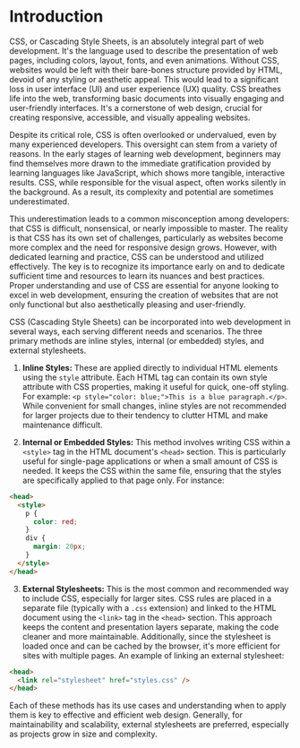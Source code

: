 # Introduction

CSS, or Cascading Style Sheets, is an absolutely integral part of web development. It's the language used to describe the presentation of web pages, including colors, layout, fonts, and even animations. Without CSS, websites would be left with their bare-bones structure provided by HTML, devoid of any styling or aesthetic appeal. This would lead to a significant loss in user interface (UI) and user experience (UX) quality. CSS breathes life into the web, transforming basic documents into visually engaging and user-friendly interfaces. It's a cornerstone of web design, crucial for creating responsive, accessible, and visually appealing websites.

Despite its critical role, CSS is often overlooked or undervalued, even by many experienced developers. This oversight can stem from a variety of reasons. In the early stages of learning web development, beginners may find themselves more drawn to the immediate gratification provided by learning languages like JavaScript, which shows more tangible, interactive results. CSS, while responsible for the visual aspect, often works silently in the background. As a result, its complexity and potential are sometimes underestimated.

This underestimation leads to a common misconception among developers: that CSS is difficult, nonsensical, or nearly impossible to master. The reality is that CSS has its own set of challenges, particularly as websites become more complex and the need for responsive design grows. However, with dedicated learning and practice, CSS can be understood and utilized effectively. The key is to recognize its importance early on and to dedicate sufficient time and resources to learn its nuances and best practices. Proper understanding and use of CSS are essential for anyone looking to excel in web development, ensuring the creation of websites that are not only functional but also aesthetically pleasing and user-friendly.

CSS (Cascading Style Sheets) can be incorporated into web development in several ways, each serving different needs and scenarios. The three primary methods are inline styles, internal (or embedded) styles, and external stylesheets.

1. **Inline Styles:** These are applied directly to individual HTML elements using the `style` attribute. Each HTML tag can contain its own style attribute with CSS properties, making it useful for quick, one-off styling. For example: `<p style="color: blue;">This is a blue paragraph.</p>`. While convenient for small changes, inline styles are not recommended for larger projects due to their tendency to clutter HTML and make maintenance difficult.

2. **Internal or Embedded Styles:** This method involves writing CSS within a `<style>` tag in the HTML document's `<head>` section. This is particularly useful for single-page applications or when a small amount of CSS is needed. It keeps the CSS within the same file, ensuring that the styles are specifically applied to that page only. For instance:

```html
<head>
  <style>
    p {
      color: red;
    }
    div {
      margin: 20px;
    }
  </style>
</head>
```

3. **External Stylesheets:** This is the most common and recommended way to include CSS, especially for larger sites. CSS rules are placed in a separate file (typically with a `.css` extension) and linked to the HTML document using the `<link>` tag in the `<head>` section. This approach keeps the content and presentation layers separate, making the code cleaner and more maintainable. Additionally, since the stylesheet is loaded once and can be cached by the browser, it's more efficient for sites with multiple pages. An example of linking an external stylesheet:

```html
<head>
  <link rel="stylesheet" href="styles.css" />
</head>
```

Each of these methods has its use cases and understanding when to apply them is key to effective and efficient web design. Generally, for maintainability and scalability, external stylesheets are preferred, especially as projects grow in size and complexity.
